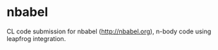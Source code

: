 # nbabel
CL code submission for nbabel (http://nbabel.org), n-body code using leapfrog integration.
